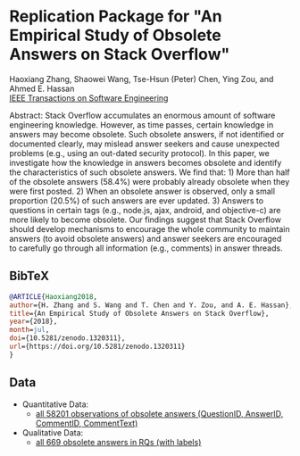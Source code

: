 # Replication Package for "An Empirical Study of Obsolete Answers on Stack Overflow"

Haoxiang Zhang, Shaowei Wang, Tse-Hsun (Peter) Chen, Ying Zou, and Ahmed E. Hassan<br>
[IEEE Transactions on Software Engineering](https://doi.org/10.5281/zenodo.1320311)

Abstract: Stack Overflow accumulates an enormous amount of software engineering knowledge. However, as time passes, certain knowledge in answers may become obsolete. Such obsolete answers, if not identified or documented clearly, may mislead answer seekers and cause unexpected problems (e.g., using an out-dated security protocol). In this paper, we investigate how the knowledge in answers becomes obsolete and identify the characteristics of such obsolete answers. We find that: 1) More than half of the obsolete answers (58.4\%) were probably already obsolete when they were first posted. 2) When an obsolete answer is observed, only a small proportion (20.5\%) of such answers are ever updated. 3) Answers to questions in certain tags (e.g., node.js, ajax, android, and objective-c) are more likely to become obsolete. Our findings suggest that Stack Overflow should develop mechanisms to encourage the whole community to maintain answers (to avoid obsolete answers) and answer seekers are encouraged to carefully go through all information (e.g., comments) in answer threads.

## BibTeX

```bibtex
@ARTICLE{Haoxiang2018,
author={H. Zhang and S. Wang and T. Chen and Y. Zou, and A. E. Hassan},
title={An Empirical Study of Obsolete Answers on Stack Overflow},
year={2018},
month=jul,
doi={10.5281/zenodo.1320311},
url={https://doi.org/10.5281/zenodo.1320311}
}
```

## Data

- Quantitative Data:
  - [all 58201 observations of obsolete answers (QuestionID, AnswerID, CommentID, CommentText)](https://github.com/SAILResearch/replication-obsolete_answers_SO/releases/download/v1.0/quantitative_data.csv)
- Qualitative Data:
  - [all 669 obsolete answers in RQs (with labels)](https://github.com/SAILResearch/replication-obsolete_answers_SO/releases/download/v1.0/qualitative_data_669_true_positive.csv)
